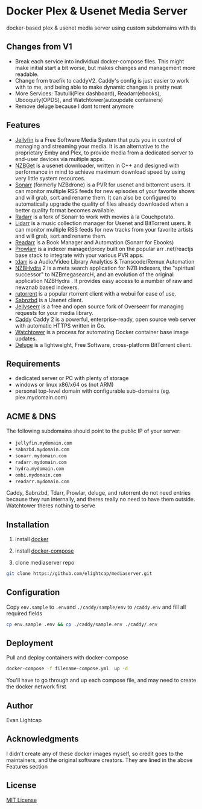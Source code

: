 # Docker Plex & Usenet Media Server #

docker-based plex & usenet media server using custom subdomains with tls

## Changes from V1
- Break each service into individual docker-compose files.  This might make initial start a bit worse, but makes changes and management more readable.
- Change from traefik to caddyV2.  Caddy's config is just easier to work with to me, and being able to make dynamic changes is pretty neat
- More Services: Tautulli(Plex dashboard), Readarr(ebooks), Ubooquity(OPDS), and Watchtower(autoupdate containers)
- Remove deluge because I dont torrent anymore

## Features
- [Jellyfin](https://hub.docker.com/r/linuxserver/jellyfin) is a Free Software Media System that puts you in control of managing and streaming your media. It is an alternative to the proprietary Emby and Plex, to provide media from a dedicated server to end-user devices via multiple apps.
- [NZBGet](https://hub.docker.com/r/linuxserver/nzbget/) is a usenet downloader, written in C++ and designed with performance in mind to achieve maximum download speed by using very little system resources.
- [Sonarr](https://hub.docker.com/r/linuxserver/sonarr/) (formerly NZBdrone) is a PVR for usenet and bittorrent users. It can monitor multiple RSS feeds for new episodes of your favorite shows and will grab, sort and rename them. It can also be configured to automatically upgrade the quality of files already downloaded when a better quality format becomes available.
- [Radarr](https://hub.docker.com/r/linuxserver/radarr/) is a fork of Sonarr to work with movies à la Couchpotato.
- [Lidarr](https://hub.docker.com/r/linuxserver/lidarr/) is a music collection manager for Usenet and BitTorrent users. It can monitor multiple RSS feeds for new tracks from your favorite artists and will grab, sort and rename them.
- [Readarr](https://hub.docker.com/r/linuxserver/readarr/) is a Book Manager and Automation (Sonarr for Ebooks)
- [Prowlarr](https://hub.docker.com/r/linuxserver/prowlarr/) is a indexer manager/proxy built on the popular arr .net/reactjs base stack to integrate with your various PVR apps.
- [tdarr](https://hub.docker.com/r/haveagitgat/tdarr) is a Audio/Video Library Analytics & Transcode/Remux Automation
- [NZBHydra](https://hub.docker.com/r/linuxserver/hydra2/) 2 is a meta search application for NZB indexers, the "spiritual successor" to NZBmegasearcH, and an evolution of the original application NZBHydra . It provides easy access to a number of raw and newznab based indexers.
- [rutorrent](https://hub.docker.com/r/linuxserver/rutorrent/) is a popular rtorrent client with a webui for ease of use.
- [Sabnzbd](https://hub.docker.com/r/linuxserver/sabnzbd) is a Usenet client.
- [Jellyseerr](https://hub.docker.com/r/fallenbagel/jellyseerr) is a free and open source fork of Overseerr for managing requests for your media library.
- [Caddy](https://hub.docker.com/_/caddy/) Caddy 2 is a powerful, enterprise-ready, open source web server with automatic HTTPS written in Go.
- [Watchtower](https://hub.docker.com/r/containrrr/watchtower) is a process for automating Docker container base image updates.
- [Deluge](https://hub.docker.com/r/linuxserver/deluge) is a lightweight, Free Software, cross-platform BitTorrent client.


## Requirements

- dedicated server or PC with plenty of storage
- windows or linux x86/x64 os (not ARM)
- personal top-level domain with configurable sub-domains (eg. plex.mydomain.com)

## ACME & DNS

The following subdomains should point to the public IP of your server:

- `jellyfin.mydomain.com`
- `sabnzbd.mydomain.com`
- `sonarr.mydomain.com`
- `radarr.mydomain.com`
- `hydra.mydomain.com`
- `ombi.mydomain.com`
- `readarr.mydomain.com`

Caddy, Sabnzbd, Tdarr, Prowlar, deluge, and rutorrent do not need entries because they run internally, and theres really no need to have them outside.  Watchtower theres nothing to serve

## Installation

1. install [docker](https://docs.docker.com/install/linux/docker-ce/debian/)

2. install [docker-compose](https://docs.docker.com/compose/install/#install-compose)

3. clone mediaserver repo
```bash
git clone https://github.com/elightcap/mediaserver.git
```

## Configuration

Copy `env.sample` to `.env`and `./caddy/sample/env` to `/caddy.env` and fill all required fields

```bash
cp env.sample .env && cp ./caddy/sample.env ./caddy/.env
```

## Deployment

Pull and deploy containers with docker-compose

```bash
docker-compose -f filename-compose.yml  up -d
```

You'll have to go through and up each compose file, and may need to create the docker network first


## Author

Evan Lightcap

## Acknowledgments

I didn't create any of these docker images myself, so credit goes to the
maintainers, and the original software creators. They are lined in the above Features section

## License

[MIT License](./LICENSE)
